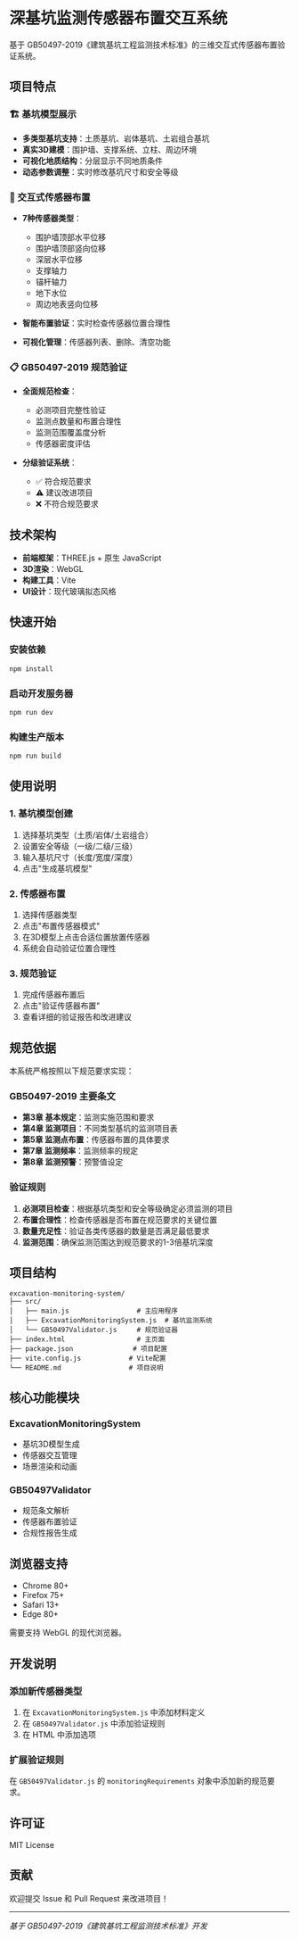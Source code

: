 # 深基坑监测传感器布置交互系统

基于 GB50497-2019《建筑基坑工程监测技术标准》的三维交互式传感器布置验证系统。

## 项目特点

### 🏗️ 基坑模型展示
- **多类型基坑支持**：土质基坑、岩体基坑、土岩组合基坑
- **真实3D建模**：围护墙、支撑系统、立柱、周边环境
- **可视化地质结构**：分层显示不同地质条件
- **动态参数调整**：实时修改基坑尺寸和安全等级

### 🎯 交互式传感器布置
- **7种传感器类型**：
  - 围护墙顶部水平位移
  - 围护墙顶部竖向位移  
  - 深层水平位移
  - 支撑轴力
  - 锚杆轴力
  - 地下水位
  - 周边地表竖向位移

- **智能布置验证**：实时检查传感器位置合理性
- **可视化管理**：传感器列表、删除、清空功能

### 📋 GB50497-2019 规范验证
- **全面规范检查**：
  - 必测项目完整性验证
  - 监测点数量和布置合理性
  - 监测范围覆盖度分析
  - 传感器密度评估

- **分级验证系统**：
  - ✅ 符合规范要求
  - ⚠️ 建议改进项目
  - ❌ 不符合规范要求

## 技术架构

- **前端框架**：THREE.js + 原生 JavaScript
- **3D渲染**：WebGL
- **构建工具**：Vite
- **UI设计**：现代玻璃拟态风格

## 快速开始

### 安装依赖
```bash
npm install
```

### 启动开发服务器
```bash
npm run dev
```

### 构建生产版本
```bash
npm run build
```

## 使用说明

### 1. 基坑模型创建
1. 选择基坑类型（土质/岩体/土岩组合）
2. 设置安全等级（一级/二级/三级）
3. 输入基坑尺寸（长度/宽度/深度）
4. 点击"生成基坑模型"

### 2. 传感器布置
1. 选择传感器类型
2. 点击"布置传感器模式"
3. 在3D模型上点击合适位置放置传感器
4. 系统会自动验证位置合理性

### 3. 规范验证
1. 完成传感器布置后
2. 点击"验证传感器布置"
3. 查看详细的验证报告和改进建议

## 规范依据

本系统严格按照以下规范要求实现：

### GB50497-2019 主要条文
- **第3章 基本规定**：监测实施范围和要求
- **第4章 监测项目**：不同类型基坑的监测项目表
- **第5章 监测点布置**：传感器布置的具体要求
- **第7章 监测频率**：监测频率的规定
- **第8章 监测预警**：预警值设定

### 验证规则
1. **必测项目检查**：根据基坑类型和安全等级确定必须监测的项目
2. **布置合理性**：检查传感器是否布置在规范要求的关键位置
3. **数量充足性**：验证各类传感器的数量是否满足最低要求
4. **监测范围**：确保监测范围达到规范要求的1-3倍基坑深度

## 项目结构

```
excavation-monitoring-system/
├── src/
│   ├── main.js                 # 主应用程序
│   ├── ExcavationMonitoringSystem.js  # 基坑监测系统
│   └── GB50497Validator.js     # 规范验证器
├── index.html                  # 主页面
├── package.json               # 项目配置
├── vite.config.js            # Vite配置
└── README.md                 # 项目说明
```

## 核心功能模块

### ExcavationMonitoringSystem
- 基坑3D模型生成
- 传感器交互管理
- 场景渲染和动画

### GB50497Validator  
- 规范条文解析
- 传感器布置验证
- 合规性报告生成

## 浏览器支持

- Chrome 80+
- Firefox 75+
- Safari 13+
- Edge 80+

需要支持 WebGL 的现代浏览器。

## 开发说明

### 添加新传感器类型
1. 在 `ExcavationMonitoringSystem.js` 中添加材料定义
2. 在 `GB50497Validator.js` 中添加验证规则
3. 在 HTML 中添加选项

### 扩展验证规则
在 `GB50497Validator.js` 的 `monitoringRequirements` 对象中添加新的规范要求。

## 许可证

MIT License

## 贡献

欢迎提交 Issue 和 Pull Request 来改进项目！

---

*基于 GB50497-2019《建筑基坑工程监测技术标准》开发*
